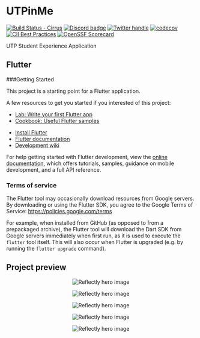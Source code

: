 # UTPinMe

[![Build Status - Cirrus][]][Build status]
[![Discord badge][]][Discord instructions]
[![Twitter handle][]][Twitter badge]
[![codecov](https://codecov.io/gh/flutter/flutter/branch/master/graph/badge.svg?token=11yDrJU2M2)](https://codecov.io/gh/flutter/flutter)
[![CII Best Practices](https://bestpractices.coreinfrastructure.org/projects/5631/badge)](https://bestpractices.coreinfrastructure.org/projects/5631)
[![OpenSSF Scorecard](https://api.securityscorecards.dev/projects/github.com/flutter/flutter/badge)](https://deps.dev/project/github/flutter%2Fflutter)

UTP Student Experience Application

## Flutter
###Getting Started

This project is a starting point for a Flutter application.

A few resources to get you started if you interested of this project:

- [Lab: Write your first Flutter app](https://docs.flutter.dev/get-started/codelab)
- [Cookbook: Useful Flutter samples](https://docs.flutter.dev/cookbook)
* [Install Flutter](https://flutter.dev/get-started/)
* [Flutter documentation](https://docs.flutter.dev/)
* [Development wiki](https://github.com/flutter/flutter/wiki)

For help getting started with Flutter development, view the
[online documentation](https://docs.flutter.dev/), which offers tutorials,
samples, guidance on mobile development, and a full API reference.

### Terms of service

The Flutter tool may occasionally download resources from Google servers. By
downloading or using the Flutter SDK, you agree to the Google Terms of Service:
https://policies.google.com/terms

For example, when installed from GitHub (as opposed to from a prepackaged
archive), the Flutter tool will download the Dart SDK from Google servers
immediately when first run, as it is used to execute the `flutter` tool itself.
This will also occur when Flutter is upgraded (e.g. by running the `flutter
upgrade` command).

## Project preview
<p align="center"><img src="https://github.com/haqimhaslee/UTPinMe-flutter/blob/main/README%20assets/1.png?raw=true" alt="Reflectly hero image"></p>
<p align="center"><img src="https://github.com/haqimhaslee/UTPinMe-flutter/blob/main/README%20assets/2.png?raw=true" alt="Reflectly hero image"></p>
<p align="center"><img src="https://github.com/haqimhaslee/UTPinMe-flutter/blob/main/README%20assets/3.png?raw=true" alt="Reflectly hero image"></p>
<p align="center"><img src="https://github.com/haqimhaslee/UTPinMe-flutter/blob/main/README%20assets/4.png?raw=true" alt="Reflectly hero image"></p>
<p align="center"><img src="https://github.com/haqimhaslee/UTPinMe-flutter/blob/main/README%20assets/5.png?raw=true" alt="Reflectly hero image"></p>


[flutter.dev]: https://flutter.dev
[Build Status - Cirrus]: https://api.cirrus-ci.com/github/flutter/flutter.svg
[Build status]: https://cirrus-ci.com/github/flutter/flutter/master
[Discord instructions]: https://github.com/flutter/flutter/wiki/Chat
[Discord badge]: https://img.shields.io/discord/608014603317936148
[Twitter handle]: https://img.shields.io/twitter/follow/flutterdev.svg?style=social&label=Follow
[Twitter badge]: https://twitter.com/intent/follow?screen_name=flutterdev
[layered architecture]: https://docs.flutter.dev/resources/inside-flutter
[architectural overview]: https://docs.flutter.dev/resources/architectural-overview
[widget catalog]: https://flutter.dev/widgets/
[Cupertino]: https://docs.flutter.dev/development/ui/widgets/cupertino
[Material]: https://docs.flutter.dev/development/ui/widgets/material
[Skia]: https://skia.org/
[Dart platform]: https://dart.dev/
[Hot reload animation]: https://github.com/flutter/website/blob/main/src/assets/images/docs/tools/android-studio/hot-reload.gif?raw=true
[Hot reload]: https://docs.flutter.dev/development/tools/hot-reload
[Visual Studio Code]: https://marketplace.visualstudio.com/items?itemName=Dart-Code.flutter
[IntelliJ / Android Studio]: https://plugins.jetbrains.com/plugin/9212-flutter
[Flutter packages]: https://pub.dev/flutter
[Android FFI]: https://docs.flutter.dev/development/platform-integration/android/c-interop
[iOS FFI]: https://docs.flutter.dev/development/platform-integration/ios/c-interop
[macOS FFI]: https://docs.flutter.dev/development/platform-integration/macos/c-interop
[Windows FFI]: https://docs.flutter.dev/development/platform-integration/windows/building#integrating-with-windows
[platform channels]: https://docs.flutter.dev/development/platform-integration/platform-channels
[interop example]: https://github.com/flutter/flutter/tree/master/examples/platform_channel
